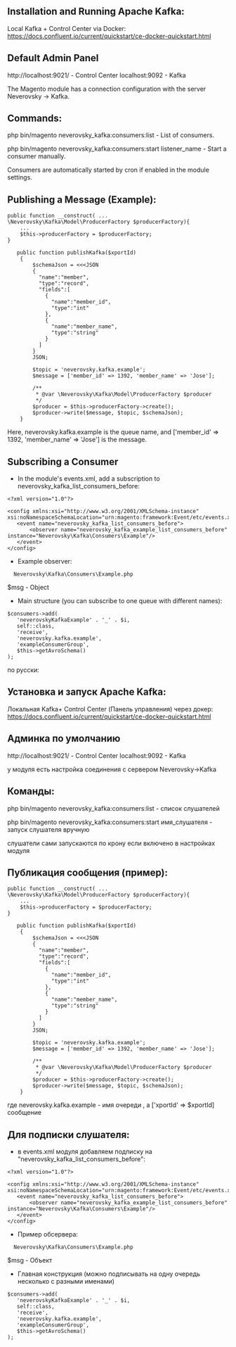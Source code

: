 Installation and Running Apache Kafka:
--
Local Kafka + Control Center via Docker:
https://docs.confluent.io/current/quickstart/ce-docker-quickstart.html


Default Admin Panel
-- 
http://localhost:9021/ - Control Center
localhost:9092 - Kafka

The Magento module has a connection configuration with the server Neverovsky -> Kafka.

Commands:
--
php bin/magento neverovsky_kafka:consumers:list - List of consumers.

php bin/magento neverovsky_kafka:consumers:start listener_name - Start a consumer manually.

Consumers are automatically started by cron if enabled in the module settings.

Publishing a Message (Example):
--
````
public function __construct( ... \Neverovsky\Kafka\Model\ProducerFactory $producerFactory){
    ...
    $this->producerFactory = $producerFactory;
}

   public function publishKafka($xportId)
    {
        $schemaJson = <<<JSON
        {
          "name":"member",
          "type":"record",
          "fields":[
            {
              "name":"member_id",
              "type":"int"
            },
            {
              "name":"member_name",
              "type":"string"
            }
          ]
        }
        JSON;

        $topic = 'neverovsky.kafka.example';
        $message = ['member_id' => 1392, 'member_name' => 'Jose'];
        
        /**
         * @var \Neverovsky\Kafka\Model\ProducerFactory $producer
         */
        $producer = $this->producerFactory->create();
        $producer->write($message, $topic, $schemaJson);
    }
````
Here, neverovsky.kafka.example is the queue name, and ['member_id' => 1392, 'member_name' => 'Jose'] is the message.

Subscribing a Consumer
--
- In the module's events.xml, add a subscription to neverovsky_kafka_list_consumers_before:

 ````
<?xml version="1.0"?>

<config xmlns:xsi="http://www.w3.org/2001/XMLSchema-instance" xsi:noNamespaceSchemaLocation="urn:magento:framework:Event/etc/events.xsd">
    <event name="neverovsky_kafka_list_consumers_before">
        <observer name="neverovsky_kafka_example_list_consumers_before" instance="Neverovsky\Kafka\Consumers\Example"/>
    </event>
</config>

````
- Example observer:
````
  Neverovsky\Kafka\Consumers\Example.php
````

$msg - Object 


- Main structure (you can subscribe to one queue with different names):

 ````
$consumers->add(
    'neverovskyKafkaExample' . '_' . $i,
    self::class,
    'receive',
    'neverovsky.kafka.example',
    'exampleConsumerGroup',
    $this->getAvroSchema()
);
 ````



по русски: 


Установка и запуск Apache Kafka:
--
Локальная Kafka+ Control Center (Панель управления) через докер:
https://docs.confluent.io/current/quickstart/ce-docker-quickstart.html


Админка по умолчанию
-- 
http://localhost:9021/ - Control Center
localhost:9092 - Kafka

у модуля есть настройка соединения с сервером Neverovsky->Kafka


Команды:
--
php bin/magento neverovsky_kafka:consumers:list - список слушателей

php bin/magento neverovsky_kafka:consumers:start имя_слушателя - запуск слушателя вручную

слушатели сами запускаются по крону если включено в настройках модуля

Публикация сообщения (пример): 
--
````
public function __construct( ... \Neverovsky\Kafka\Model\ProducerFactory $producerFactory){
    ...
    $this->producerFactory = $producerFactory;
}

   public function publishKafka($xportId)
    {
        $schemaJson = <<<JSON
        {
          "name":"member",
          "type":"record",
          "fields":[
            {
              "name":"member_id",
              "type":"int"
            },
            {
              "name":"member_name",
              "type":"string"
            }
          ]
        }
        JSON;

        $topic = 'neverovsky.kafka.example';
        $message = ['member_id' => 1392, 'member_name' => 'Jose'];
        
        /**
         * @var \Neverovsky\Kafka\Model\ProducerFactory $producer
         */
        $producer = $this->producerFactory->create();
        $producer->write($message, $topic, $schemaJson);
    }
````
где neverovsky.kafka.example - имя очереди , а ['xportId' => $xportId] сообщение

Для подписки слушателя:
--
- в events.xml модуля добавляем подписку на "neverovsky_kafka_list_consumers_before":

 ````
<?xml version="1.0"?>

<config xmlns:xsi="http://www.w3.org/2001/XMLSchema-instance" xsi:noNamespaceSchemaLocation="urn:magento:framework:Event/etc/events.xsd">
    <event name="neverovsky_kafka_list_consumers_before">
        <observer name="neverovsky_kafka_example_list_consumers_before" instance="Neverovsky\Kafka\Consumers\Example"/>
    </event>
</config>

````
- Пример обсервера:
````
  Neverovsky\Kafka\Consumers\Example.php
````

$msg - Объект 


- Главная конструкция (можно подписывать на одну очередь несколько с разными именами)

 ````
$consumers->add(
    'neverovskyKafkaExample' . '_' . $i,
    self::class,
    'receive',
    'neverovsky.kafka.example',
    'exampleConsumerGroup',
    $this->getAvroSchema()
);
 ````


